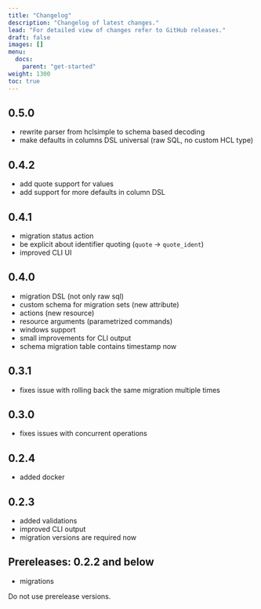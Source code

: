 ```yaml
---
title: "Changelog"
description: "Changelog of latest changes."
lead: "For detailed view of changes refer to GitHub releases."
draft: false
images: []
menu:
  docs:
    parent: "get-started"
weight: 1300
toc: true
---
```


## 0.5.0

- rewrite parser from hclsimple to schema based decoding
- make defaults in columns DSL universal (raw SQL, no custom HCL type)

## 0.4.2

- add quote support for values
- add support for more defaults in column DSL

## 0.4.1

- migration status action
- be explicit about identifier quoting (`quote` -> `quote_ident`)
- improved CLI UI

## 0.4.0

- migration DSL (not only raw sql)
- custom schema for migration sets (new attribute)
- actions (new resource)
- resource arguments (parametrized commands)
- windows support
- small improvements for CLI output
- schema migration table contains timestamp now 

## 0.3.1

- fixes issue with rolling back the same migration multiple times

## 0.3.0

- fixes issues with concurrent operations

## 0.2.4

- added docker

## 0.2.3

- added validations
- improved CLI output
- migration versions are required now

## Prereleases: 0.2.2 and below

- migrations

Do not use prerelease versions.

